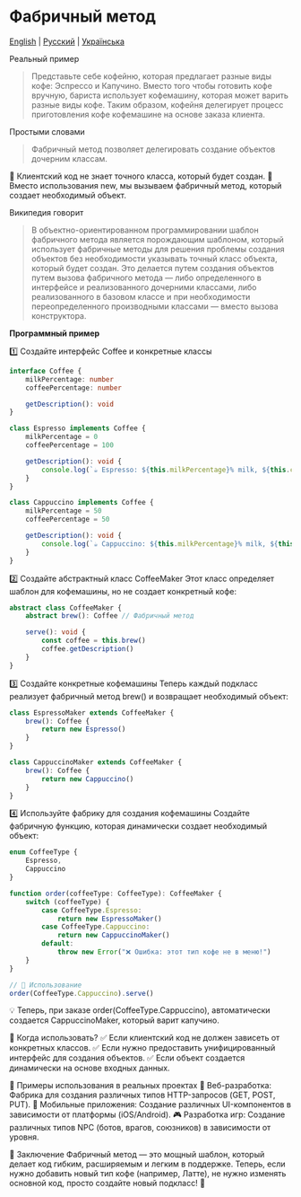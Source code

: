 # Фабричный метод

[English](README.md) | [Русский](README.ru.md) | [Українська](README.ua.md)

Реальный пример
> Представьте себе кофейню, которая предлагает разные виды кофе: Эспрессо и Капучино. Вместо того чтобы готовить кофе вручную, бариста использует кофемашину, которая может варить разные виды кофе. Таким образом, кофейня делегирует процесс приготовления кофе кофемашине на основе заказа клиента.

Простыми словами
> Фабричный метод позволяет делегировать создание объектов дочерним классам.

📌 Клиентский код не знает точного класса, который будет создан.
📌 Вместо использования new, мы вызываем фабричный метод, который создает необходимый объект.

Википедия говорит
> В объектно-ориентированном программировании шаблон фабричного метода является порождающим шаблоном, который использует фабричные методы для решения проблемы создания объектов без необходимости указывать точный класс объекта, который будет создан. Это делается путем создания объектов путем вызова фабричного метода — либо определенного в интерфейсе и реализованного дочерними классами, либо реализованного в базовом классе и при необходимости переопределенного производными классами — вместо вызова конструктора.

**Программный пример**

1️⃣ Создайте интерфейс Coffee и конкретные классы

```typescript
interface Coffee {
    milkPercentage: number
    coffeePercentage: number

    getDescription(): void
}

class Espresso implements Coffee {
    milkPercentage = 0
    coffeePercentage = 100

    getDescription(): void {
        console.log(`☕ Espresso: ${this.milkPercentage}% milk, ${this.coffeePercentage}% coffee.`)
    }
}

class Cappuccino implements Coffee {
    milkPercentage = 50
    coffeePercentage = 50

    getDescription(): void {
        console.log(`☕ Cappuccino: ${this.milkPercentage}% milk, ${this.coffeePercentage}% coffee.`)
    }
}
```

2️⃣ Создайте абстрактный класс CoffeeMaker
Этот класс определяет шаблон для кофемашины, но не создает конкретный кофе:

```typescript
abstract class CoffeeMaker {
    abstract brew(): Coffee // Фабричный метод

    serve(): void {
        const coffee = this.brew()
        coffee.getDescription()
    }
}
```

3️⃣ Создайте конкретные кофемашины
Теперь каждый подкласс реализует фабричный метод brew() и возвращает необходимый объект:

```typescript
class EspressoMaker extends CoffeeMaker {
    brew(): Coffee {
        return new Espresso()
    }
}

class CappuccinoMaker extends CoffeeMaker {
    brew(): Coffee {
        return new Cappuccino()
    }
}
```

4️⃣ Используйте фабрику для создания кофемашины
Создайте фабричную функцию, которая динамически создает необходимый объект:

```typescript
enum CoffeeType {
    Espresso,
    Cappuccino
}

function order(coffeeType: CoffeeType): CoffeeMaker {
    switch (coffeeType) {
        case CoffeeType.Espresso:
            return new EspressoMaker()
        case CoffeeType.Cappuccino:
            return new CappuccinoMaker()
        default:
            throw new Error("❌ Ошибка: этот тип кофе не в меню!")
    }
}

// 📌 Использование
order(CoffeeType.Cappuccino).serve()
```

💡 Теперь, при заказе order(CoffeeType.Cappuccino), автоматически создается CappuccinoMaker, который варит капучино.

📌 Когда использовать?
✅ Если клиентский код не должен зависеть от конкретных классов.
✅ Если нужно предоставить унифицированный интерфейс для создания объектов.
✅ Если объект создается динамически на основе входных данных.

🎯 Примеры использования в реальных проектах
🚀 Веб-разработка: Фабрика для создания различных типов HTTP-запросов (GET, POST, PUT).
📱 Мобильные приложения: Создание различных UI-компонентов в зависимости от платформы (iOS/Android).
🎮 Разработка игр: Создание различных типов NPC (ботов, врагов, союзников) в зависимости от уровня.

🎯 Заключение
Фабричный метод — это мощный шаблон, который делает код гибким, расширяемым и легким в поддержке. Теперь, если нужно добавить новый тип кофе (например, Латте), не нужно изменять основной код, просто создайте новый подкласс! 🚀
```
